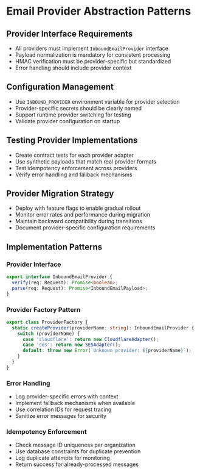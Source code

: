 # Email Provider Abstraction Patterns

## Provider Interface Requirements
- All providers must implement `InboundEmailProvider` interface
- Payload normalization is mandatory for consistent processing
- HMAC verification must be provider-specific but standardized
- Error handling should include provider context

## Configuration Management
- Use `INBOUND_PROVIDER` environment variable for provider selection
- Provider-specific secrets should be clearly named
- Support runtime provider switching for testing
- Validate provider configuration on startup

## Testing Provider Implementations
- Create contract tests for each provider adapter
- Use synthetic payloads that match real provider formats
- Test idempotency enforcement across providers
- Verify error handling and fallback mechanisms

## Provider Migration Strategy
- Deploy with feature flags to enable gradual rollout
- Monitor error rates and performance during migration
- Maintain backward compatibility during transitions
- Document provider-specific configuration requirements

## Implementation Patterns

### Provider Interface
```typescript
export interface InboundEmailProvider {
  verify(req: Request): Promise<boolean>;
  parse(req: Request): Promise<InboundEmailPayload>;
}
```

### Provider Factory Pattern
```typescript
export class ProviderFactory {
  static createProvider(providerName: string): InboundEmailProvider {
    switch (providerName) {
      case 'cloudflare': return new CloudflareAdapter();
      case 'ses': return new SESAdapter();
      default: throw new Error(`Unknown provider: ${providerName}`);
    }
  }
}
```

### Error Handling
- Log provider-specific errors with context
- Implement fallback mechanisms when available
- Use correlation IDs for request tracing
- Sanitize error messages for security

### Idempotency Enforcement
- Check message ID uniqueness per organization
- Use database constraints for duplicate prevention
- Log duplicate attempts for monitoring
- Return success for already-processed messages
